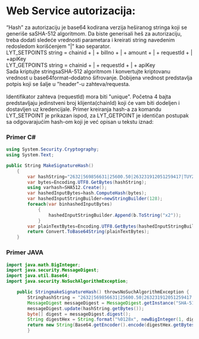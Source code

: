 # Web Service autorizacija:

“Hash” za autorizaciju je base64 kodirana verzija heširanog stringa koji se generiše saSHA-512 algoritmom. 
Da biste generisali heš za autorizaciju, treba dodati sledeće vrednosti parametara i kreirati string navedenim 
redosledom korišćenjem "|" kao separator.<br/>
LYT_SETPOINTS string = chainid + | + billno + | + amount + | + requestId + | +apiKey <br/>LYT_GETPOINTS string = chainid + | + requestId + | + apiKey
<br/>Sada kriptujte stringsaSHA-512 algoritmom I konvertujte kriptovanu vrednost u base64format–dodatno šifrovanje. 
Dobijena vrednost predstavlja potpis koji se šalje u "header"-u zahteva/requesta. <br/><br/>
Identifikator zahteva (requestId) mora biti "unique". Početna 4 bajta predstavljaju jedinstveni broj klijenta(chainId) 
koji će vam biti dodeljen i dostavljen uz kredencijale. Primer kreiranja hash-a za komandu LYT_SETPOINT je prikazan ispod, 
za LYT_GETPOINT je identičan postupak sa odgovarajućim hash-om koji je već opisan u tekstu iznad:

### Primer C#
```csharp
using System.Security.Cryptography;
using System.Text;

public String MakeSignatureHash()
    { 
        var hashString="2632|569856631|25600.50|263231912051259417|TUY256XZ";
        var bytes=Encoding.UTF8.GetBytes(hashString);
        using varhash=SHA512.Create();
        var hashedInputBytes=hash.ComputeHash(bytes);
        var hashedInputStringBuilder=newStringBuilder(128);
        foreach(var binhashedInputBytes)
            {
                hashedInputStringBuilder.Append(b.ToString("x2"));
            }
        var plainTextBytes=Encoding.UTF8.GetBytes(hashedInputStringBuilder.ToString());
        return Convert.ToBase64String(plainTextBytes);
    }
```
### Primer JAVA
```java
import java.math.BigInteger;
import java.security.MessageDigest;
import java.util.Base64;
import java.security.NoSuchAlgorithmException;

    public StringmakeSignatureHash() throwsNoSuchAlgorithmException {
        StringhashString = "2632|569856631|25600.50|263231912051259417|TUY256XZ";
        MessageDigest messageDigest = MessageDigest.getInstance("SHA-512");
        messageDigest.update(hashString.getBytes());
        byte[] digest = messageDigest.digest();
        String digestHex = String.format("%0128x", newBigInteger(1, digest));
        return new String(Base64.getEncoder().encode(digestHex.getBytes()));
        }

```
